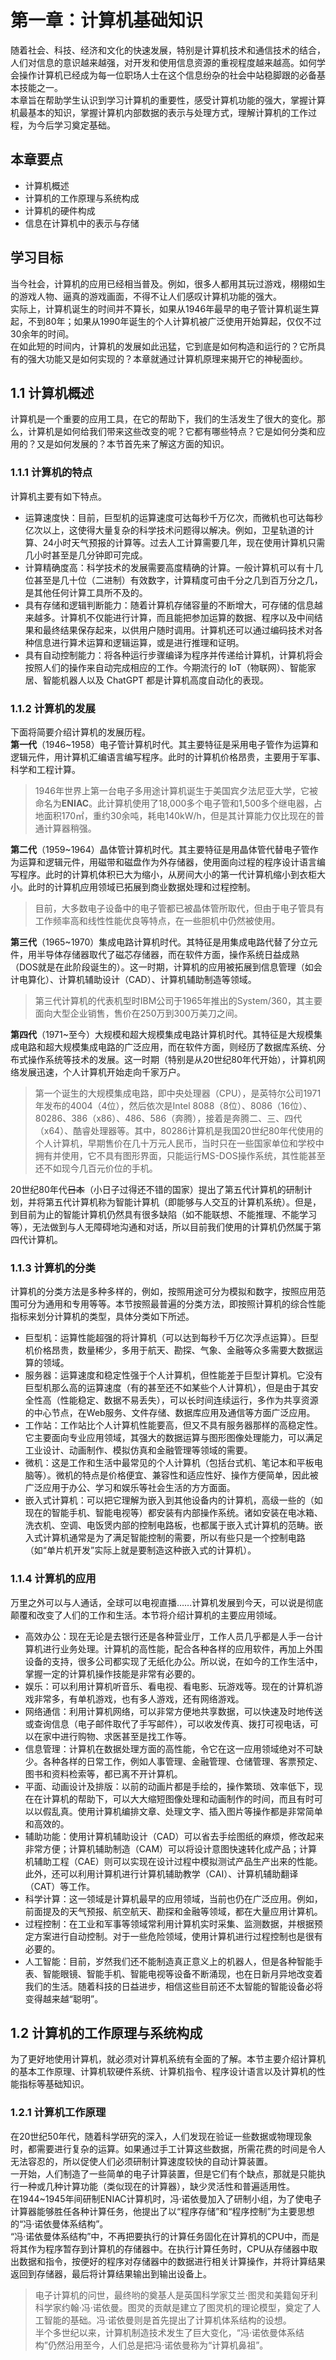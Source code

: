 # 第一章：计算机基础知识

随着社会、科技、经济和文化的快速发展，特别是计算机技术和通信技术的结合，人们对信息的意识越来越强，对开发和使用信息资源的重视程度越来越高。如何学会操作计算机已经成为每一位职场人士在这个信息纷杂的社会中站稳脚跟的必备基本技能之一。<br/>
本章旨在帮助学生认识到学习计算机的重要性，感受计算机功能的强大，掌握计算机最基本的知识，掌握计算机内部数据的表示与处理方式，理解计算机的工作过程，为今后学习奠定基础。

## 本章要点

- 计算机概述
- 计算机的工作原理与系统构成
- 计算机的硬件构成
- 信息在计算机中的表示与存储

## 学习目标

当今社会，计算机的应用已经相当普及。例如，很多人都用其玩过游戏，栩栩如生的游戏人物、逼真的游戏画面，不得不让人们感叹计算机功能的强大。<br/>
实际上，计算机诞生的时间并不算长，如果从1946年最早的电子管计算机诞生算起，不到80年；如果从1990年诞生的个人计算机被广泛使用开始算起，仅仅不过30余年的时间。<br/>
在如此短的时间内，计算机的发展如此迅猛，它到底是如何构造和运行的？它所具有的强大功能又是如何实现的？本章就通过计算机原理来揭开它的神秘面纱。

## 1.1 计算机概述

计算机是一个重要的应用工具，在它的帮助下，我们的生活发生了很大的变化。那么，计算机是如何给我们带来这些改变的呢？它都有哪些特点？它是如何分类和应用的？又是如何发展的？本节首先来了解这方面的知识。

### 1.1.1 计算机的特点

计算机主要有如下特点。

- 运算速度快：目前，巨型机的运算速度可达每秒千万亿次，而微机也可达每秒亿次以上，这使得大量复杂的科学技术问题得以解决。例如，卫星轨道的计算、24小时天气预报的计算等。过去人工计算需要几年，现在使用计算机只需几小时甚至是几分钟即可完成。
- 计算精确度高：科学技术的发展需要高度精确的计算。一般计算机可以有十几位甚至是几十位（二进制）有效数字，计算精度可由千分之几到百万分之几，是其他任何计算工具所不及的。
- 具有存储和逻辑判断能力：随着计算机存储容量的不断增大，可存储的信息越来越多。计算机不仅能进行计算，而且能把参加运算的数据、程序以及中间结果和最终结果保存起来，以供用户随时调用。计算机还可以通过编码技术对各种信息进行算术运算和逻辑运算，或是进行推理和证明。
- 具有自动控制能力：将各种运行步骤编译为程序并传递给计算机，计算机将会按照人们的操作来自动完成相应的工作。今期流行的 IoT（物联网）、智能家居、智能机器人以及 ChatGPT 都是计算机高度自动化的表现。

### 1.1.2 计算机的发展

下面将简要介绍计算机的发展历程。<br/>
**第一代**（1946~1958）电子管计算机时代。其主要特征是采用电子管作为运算和逻辑元件，用计算机汇编语言编写程序。此时的计算机价格昂贵，主要用于军事、科学和工程计算。

> 1946年世界上第一台电子多用途计算机诞生于美国宾夕法尼亚大学，它被命名为**ENIAC**。此计算机使用了18,000多个电子管和1,500多个继电器，占地面积170㎡，重约30余吨，耗电140kW/h，但是其计算能力仅比现在的普通计算器稍强。

**第二代**（1959~1964）晶体管计算机时代。其主要特征是用晶体管代替电子管作为运算和逻辑元件，用磁带和磁盘作为外存储器，使用面向过程的程序设计语言编写程序。此时的计算机体积已大为缩小，从房间大小的第一代计算机缩小到衣柜大小。此时的计算机应用领域已拓展到商业数据处理和过程控制。

> 目前，大多数电子设备中的电子管都已被晶体管所取代，但由于电子管具有工作频率高和线性性能优良等特点，在一些胆机中仍然被使用。

**第三代**（1965~1970）集成电路计算机时代。其特征是用集成电路代替了分立元件，用半导体存储器取代了磁芯存储器，而在软件方面，操作系统日益成熟（DOS就是在此阶段诞生的）。这一时期，计算机的应用被拓展到信息管理（如会计电算化）、计算机辅助设计（CAD）、计算机辅助制造等领域。

> 第三代计算机的代表机型时IBM公司于1965年推出的System/360，其主要面向大型企业销售，售价在250万到300万美刀之间。

**第四代**（1971~至今）大规模和超大规模集成电路计算机时代。其特征是大规模集成电路和超大规模集成电路的广泛应用，而在软件方面，则经历了数据库系统、分布式操作系统等技术的发展。这一时期（特别是从20世纪80年代开始），计算机网络发展迅速，个人计算机开始走向千家万户。

> 第一个诞生的大规模集成电路，即中央处理器（CPU），是英特尔公司1971年发布的4004（4位），然后依次是Intel 8088（8位）、8086（16位）、80286、386（x86）、486、586（奔腾），接着是奔腾二、三、四代（x64）、酷睿处理器等。其中，80286计算机是我国20世纪80年代使用的个人计算机，早期售价在几十万元人民币，当时只在一些国家单位和学校中拥有并使用，它不具有图形界面，只能运行MS-DOS操作系统，其性能甚至还不如现今几百元价位的手机。

20世纪80年代~~日本~~（小日子过得还不错的国家）提出了第五代计算机的研制计划，并将第五代计算机称为智能计算机（即能够与人交互的计算机系统）。但是，到目前为止的智能计算机仍然具有很多缺陷（如不能联想、不能推理、不能学习等），无法做到与人无障碍地沟通和对话，所以目前我们使用的计算机仍然属于第四代计算机。

### 1.1.3 计算机的分类

计算机的分类方法是多种多样的，例如，按照用途可分为模拟和数字，按照应用范围可分为通用和专用等等。本节按照最普遍的分类方法，即按照计算机的综合性能指标来划分计算机的类型，具体分类如下所述。

- 巨型机：运算性能超强的将计算机（可以达到每秒千万亿次浮点运算）。巨型机价格昂贵，数量稀少，多用于航天、勘探、气象、金融等众多需要大数据运算的领域。
- 服务器：运算速度和稳定性强于个人计算机，但性能差于巨型计算机。它没有巨型机那么高的运算速度（有的甚至还不如某些个人计算机），但是由于其安全性高（性能稳定、数据不易丢失），可以长时间连续运行，多作为共享资源的中心节点，在Web服务、文件存储、数据库应用及通信等方面广泛应用。
- 工作站：工作站比个人计算机性能要高，但又不具有服务器那样的高稳定性。它主要面向专业应用领域，其强大的数据运算与图形图像处理能力，可以满足工业设计、动画制作、模拟仿真和金融管理等领域的需要。
- 微机：这是工作和生活中最常见的个人计算机（包括台式机、笔记本和平板电脑等）。微机的特点是价格便宜、兼容性和适应性好、操作方便简单，因此被广泛应用于办公、学习和娱乐等社会生活的方方面面。
- 嵌入式计算机：可以把它理解为嵌入到其他设备内的计算机，高级一些的（如现在的智能手机、智能电视等）都安装有内部操作系统。诸如安装在电冰箱、洗衣机、空调、电饭煲内部的控制电路板，也都属于嵌入式计算机的范畴。嵌入式计算机通常是为了满足智能控制的需要，所以有些只是一个控制电路（如“单片机开发”实际上就是要制造这种嵌入式的计算机）。

### 1.1.4 计算机的应用

万里之外可以与人通话，全球可以电视直播……计算机发展到今天，可以说是彻底颠覆和改变了人们的工作和生活。本节将介绍计算机的主要应用领域。

- 高效办公：现在无论是去银行还是各种营业厅，工作人员几乎都是人手一台计算机进行业务处理。计算机的高性能，配合各种各样的应用软件，再加上外围设备的支持，很多公司都实现了无纸化办公。所以说，在如今的工作生活中，掌握一定的计算机操作技能是非常有必要的。
- 娱乐：可以利用计算机听音乐、看电视、看电影、玩游戏等。现在的计算机游戏非常多，有单机游戏，也有多人游戏，还有网络游戏。
- 网络通信：利用计算机网络，可以非常方便地共享数据，可以快速及时地传送或查询信息（电子邮件取代了手写邮件），可以收发传真、拨打可视电话，可以在家中进行购物、求医甚至是找工作等。
- 信息管理：计算机在数据处理方面的高性能，令它在这一应用领域绝对不可缺少。各种各样的日常工作，例如人事管理、金融管理、仓储管理、客票预定、图书和资料检索等，都已离不开计算机。
- 平面、动画设计及排版：以前的动画片都是手绘的，操作繁琐、效率低下，现在在计算机的帮助下，可以大大缩短图像处理和动画制作的时间，而且有时可以以假乱真。使用计算机编排文章、处理文字、插入图片等操作都是非常简单和高效的。
- 辅助功能：使用计算机辅助设计（CAD）可以省去手绘图纸的麻烦，修改起来非常方便；计算机辅助制造（CAM）可以将设计意图快速转化成产品；计算机辅助工程（CAE）则可以实现在设计过程中模拟测试产品生产出来的性能。此外，还可以利用计算机进行计算机辅助教学（CAI）、计算机辅助翻译（CAT）等工作。
- 科学计算：这一领域是计算机最早的应用领域，当前也仍在广泛应用。例如，前面提及的天气预报、航空航天、勘探和金融等领域，都在大量应用计算机。
- 过程控制：在工业和军事等领域常利用计算机实时采集、监测数据，并根据预定方案进行自动控制。对于一些危险领域，使用计算机进行过程控制也是很有必要的。
- 人工智能：目前，岁然我们还不能制造真正意义上的机器人，但是各种智能手表、智能眼镜、智能手机、智能电视等设备不断涌现，也在日新月异地改变着我们的生活。随着科技的日益进步，相信这些目前还不太智能的智能设备必将变得越来越“聪明”。

## 1.2 计算机的工作原理与系统构成

为了更好地使用计算机，就必须对计算机系统有全面的了解。本节主要介绍计算机的基本工作原理、计算机软硬件系统、计算机指令、程序设计语言以及计算机的性能指标等基础知识。

### 1.2.1 计算机工作原理

在20世纪50年代，随着科学研究的深入，人们发现在验证一些数据或物理现象时，都需要进行复杂的运算。如果通过手工计算这些数据，所需花费的时间是令人无法容忍的，所以促使人们必须研制计算速度较快的自动计算装置。<br/>
一开始，人们制造了一些简单的电子计算装置，但是它们有个缺点，那就是只能执行一种或几种计算功能（类似现在的计算器），缺少灵活性和普遍适用性。<br/>
在1944~1945年间研制ENIAC计算机时，冯·诺依曼加入了研制小组，为了使电子计算器能够胜任各种计算任务，他提出了以“程序存储”和“程序控制”为主要思想的“冯·诺依曼体系结构”。<br/>
“冯·诺依曼体系结构”中，不再把要执行的计算任务固化在计算机的CPU中，而是将其作为程序暂存到计算机的存储器中。在执行计算任务时，CPU从存储器中取出数据和指令，按便好的程序对存储器中的数据进行相关计算操作，并将计算结果返回到存储器，最后将计算结果输出到输出设备上。

> 电子计算机的问世，最终哟的奠基人是英国科学家艾兰·图灵和美籍匈牙利科学家约翰·冯·诺依曼。图灵的贡献是建立了图灵机的理论模型，奠定了人工智能的基础。冯·诺依曼则是首先提出了计算机体系结构的设想。<br/>半个多世纪以来，计算机制造技术发生了巨大变化，“冯·诺依曼体系结构”仍然沿用至今，人们总是把冯·诺依曼称为“计算机鼻祖”。